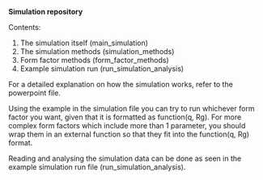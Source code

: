 **Simulation repository**

Contents: 
1. The simulation itself (main_simulation)
2. The simulation methods (simulation_methods)
4. Form factor methods (form_factor_methods)
5. Example simulation run (run_simulation_analysis)

For a detailed explanation on how the simulation works, refer to the powerpoint file.

Using the example in the simulation file you can try to run whichever form factor you want, given that it is formatted as function(q, Rg). For more complex form factors which include more than 1 parameter, 
you should wrap them in an external function so that they fit into the function(q, Rg) format. 

Reading and analysing the simulation data can be done as seen in the example simulation run file (run_simulation_analysis).
